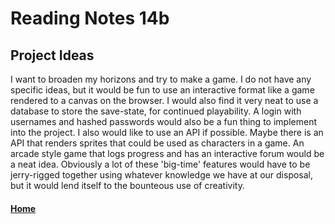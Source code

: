 # Reading Notes 14b

## Project Ideas
I want to broaden my horizons and try to make a game. I do not have any specific ideas, but it would be fun to use an interactive format like a game rendered to a canvas on the browser. I would also find it very neat to use a database to store the save-state, for continued playability. A login with usernames and hashed passwords would also be a fun thing to implement into the project. I also would like to use an API if possible. Maybe there is an API that renders sprites that could be used as characters in a game. An arcade style game that logs progress and has an interactive forum would be a neat idea. Obviously a lot of these 'big-time' features would have to be jerry-rigged together using whatever knowledge we have at our disposal, but it would lend itself to the bounteous use of creativity.



#### [Home](README.md)
